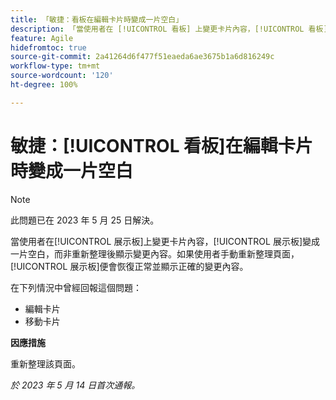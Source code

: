 ```yaml
---
title: 「敏捷：看板在編輯卡片時變成一片空白」
description: 「當使用者在 [!UICONTROL 看板] 上變更卡片內容，[!UICONTROL 看板]變成一片空白，而非重新整理後顯示變更內容。」如果使用者手動重新整理頁面，[!UICONTROL 看板]便會恢復正常並顯示正確的變更內容。」
feature: Agile
hidefromtoc: true
source-git-commit: 2a41264d6f477f51eaeda6ae3675b1a6d816249c
workflow-type: tm+mt
source-wordcount: '120'
ht-degree: 100%

---
```



# 敏捷：[!UICONTROL 看板]在編輯卡片時變成一片空白

>[!NOTE]
>
>此問題已在 2023 年 5 月 25 日解決。

當使用者在[!UICONTROL 展示板]上變更卡片內容，[!UICONTROL 展示板]變成一片空白，而非重新整理後顯示變更內容。如果使用者手動重新整理頁面，[!UICONTROL 展示板]便會恢復正常並顯示正確的變更內容。

在下列情況中曾經回報這個問題：

* 編輯卡片
* 移動卡片

**因應措施**

重新整理該頁面。

_於 2023 年 5 月 14 日首次通報。_


